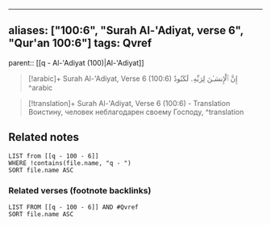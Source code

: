 
---
aliases: ["100:6", "Surah Al-'Adiyat, verse 6", "Qur'an 100:6"]
tags: Qvref
---

parent:: [[q - Al-'Adiyat (100)|Al-'Adiyat]]

> [!arabic]+ Surah Al-'Adiyat, Verse 6 (100:6)
> <span class="quran-arabic">إِنَّ ٱلْإِنسَـٰنَ لِرَبِّهِۦ لَكَنُودٌ</span>
^arabic

> [!translation]+ Surah Al-'Adiyat, Verse 6 (100:6) - Translation
> Воистину, человек неблагодарен своему Господу,
^translation



## Related notes
```dataview
LIST from [[q - 100 - 6]]
WHERE !contains(file.name, "q - ")
SORT file.name ASC
```

### Related verses (footnote backlinks)
```dataview
LIST FROM [[q - 100 - 6]] AND #Qvref
SORT file.name ASC
```


